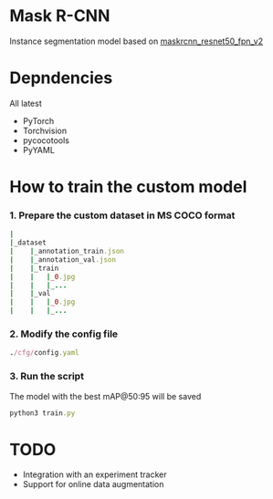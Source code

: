 # Mask R-CNN
Instance segmentation model based on [maskrcnn_resnet50_fpn_v2](https://pytorch.org/vision/main/models/mask_rcnn.html)

# Depndencies
All latest
- PyTorch
- Torchvision
- pycocotools
- PyYAML
# How to train the custom model
### 1. Prepare the custom dataset in MS COCO format
```rb
|
|_dataset
|    |_annotation_train.json
|    |_annotation_val.json
|    |_train
|    |   |_0.jpg
|    |   |_...
|    |_val
|    |   |_0.jpg
|    |   |_...
```
### 2. Modify the config file
```rb
./cfg/config.yaml
```
### 3. Run the script
The model with the best mAP@50:95 will be saved
```rb
python3 train.py
```
# TODO
- Integration with an experiment tracker
- Support for online data augmentation